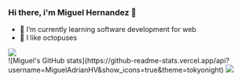 ### Hi there, i'm Miguel Hernandez 👋

- 🌱 I’m currently learning software development for web
- 🐙 I like octopuses

<img src="https://cdn.dribbble.com/users/1320653/screenshots/3492217/octo_800x600.gif">

<div>
  ![Miguel's GitHub stats](https://github-readme-stats.vercel.app/api?username=MiguelAdrianHV&show_icons=true&theme=tokyonight)
  <img src="https://github-readme-stats.vercel.app/api/top-langs/?username=MiguelAdrianHV&theme=tokyonight&layout=compact"></img>
</div>

<!--
**MiguelAdrianHV/MiguelAdrianHV** is a ✨ _special_ ✨ repository because its `README.md` (this file) appears on your GitHub profile.

Here are some ideas to get you started:

- 🔭 I’m currently working on ...
- 🌱 I’m currently learning ...
- 👯 I’m looking to collaborate on ...
- 🤔 I’m looking for help with ...
- 💬 Ask me about ...
- 📫 How to reach me: ...
- 😄 Pronouns: ...
- ⚡ Fun fact: ...
-->




